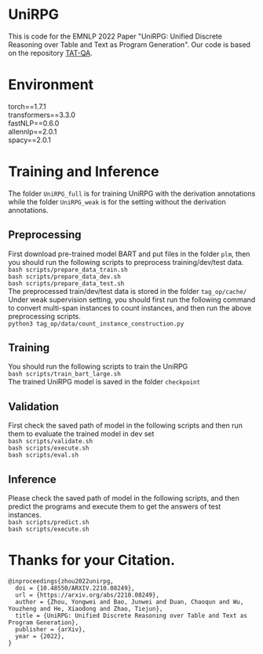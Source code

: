 # UniRPG

This is code for the EMNLP 2022 Paper "UniRPG: Unified Discrete Reasoning over Table and Text as Program Generation".  Our code is based on the repository [TAT-QA](https://github.com/NExTplusplus/TAT-QA).
# Environment
torch==1.7.1</br>
transformers==3.3.0</br>
fastNLP==0.6.0</br>
allennlp==2.0.1</br>
spacy==2.0.1</br>

# Training and Inference
The folder ```UniRPG_full``` is for training UniRPG with the derivation annotations while the folder ```UniRPG_weak``` is for the setting without the derivation annotations.
## Preprocessing
First download pre-trained model BART and put files in the folder ```plm```, then you should run the following scripts to preprocess training/dev/test data.</br>
```bash scripts/prepare_data_train.sh```</br>
```bash scripts/prepare_data_dev.sh```</br>
```bash scripts/prepare_data_test.sh```</br>
The preprocessed train/dev/test data is stored in the folder ```tag_op/cache/```</br>
Under weak supervision setting, you should first run the following command to convert multi-span instances to count instances, and then run the above preprocessing scripts.</br>
```python3 tag_op/data/count_instance_construction.py```

## Training
You should run the following scripts to train the UniRPG</br>
```bash scripts/train_bart_large.sh```</br>
The trained UniRPG model is saved in the folder ```checkpoint```
## Validation
First check the saved path of model in the following scripts and then run them to evaluate the trained model in dev set</br>
```bash scripts/validate.sh```</br>
```bash scripts/execute.sh```</br>
```bash scripts/eval.sh```
## Inference
Please check the saved path of model in the following scripts, and then predict the programs and execute them to get the answers of test instances.</br>
```bash scripts/predict.sh ```</br>
```bash scripts/execute.sh```</br>
# Thanks for your Citation.
```
@inproceedings{zhou2022unirpg,
  doi = {10.48550/ARXIV.2210.08249},
  url = {https://arxiv.org/abs/2210.08249},
  author = {Zhou, Yongwei and Bao, Junwei and Duan, Chaoqun and Wu, Youzheng and He, Xiaodong and Zhao, Tiejun},
  title = {UniRPG: Unified Discrete Reasoning over Table and Text as Program Generation},
  publisher = {arXiv},
  year = {2022},
}

```


